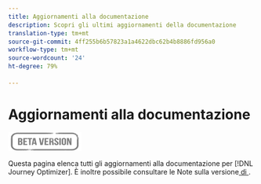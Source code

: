 ```yaml
---
title: Aggiornamenti alla documentazione
description: Scopri gli ultimi aggiornamenti della documentazione
translation-type: tm+mt
source-git-commit: 4ff255b6b57823a1a4622dbc62b4b8886fd956a0
workflow-type: tm+mt
source-wordcount: '24'
ht-degree: 79%

---
```



# Aggiornamenti alla documentazione

![](assets/do-not-localize/badge.png)

Questa pagina elenca tutti gli aggiornamenti alla documentazione per [!DNL Journey Optimizer].
È inoltre possibile consultare le Note sulla versione[ di ](release-notes.md).